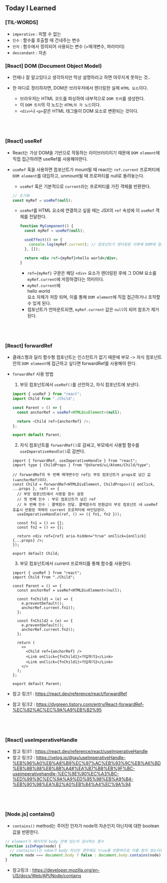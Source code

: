## Today I Learned

### [TIL-WORDS]

- `imperative` : 피할 수 없는
- `인수` : 함수를 호출할 때 건네주는 변수
- `인자` : 함수에서 정의되어 사용되는 변수 (=매개변수, 파라미터)
- `descendant` : 자손

### [React] DOM (Document Object Model)

- 언제나 잘 알고있다고 생각하지만 막상 설명하라고 하면 야무지게 못하는 것..

- 한 마디로 정리하자면, DOM은 브라우저에서 렌더링한 실제 `HTML 요소`이다.
  - 브라우저는 HTML 코드를 파싱하여 내부적으로 `DOM 트리`를 생성한다.
  - 이 `DOM 트리`의 각 노드는 `HTML의 각 노드`이다.
  - `<div>`나 `<p>`같은 HTML 태그들이 DOM 요소로 변환되는 것이다.

## <br />

### [React] useRef

- React는 가상 DOM을 기반으로 작동하는 라이브러리이기 때문에 `DOM element`에 직접 접근하려면 useRef를 사용해야한다.
- `useRef` 훅을 사용하면 컴포넌트가 mount될 때 react는 `ref.current` 프로퍼티에 `DOM element`를 대입하고, unmount될 때 프로퍼티를 null로 돌려놓는다.

  - `useRef` 훅은 기본적으로 `current`라는 프로퍼티를 가진 객체를 반환한다.

  ```jsx
  // 초기화
  const myRef = useRef(null);
  ```

  - `useRef`를 HTML 요소에 연결하고 싶을 때는 JSX의 `ref` 속성에 이 `useRef` 객체를 전달한다.

    ```jsx
    function MyComponent() {
      const myRef = useRef(null);

      useEffect(() => {
        console.log(myRef.current); // 컴포넌트가 렌더링된 이후에 DOM에 접근 가능
      }, []);

      return <div ref={myRef}>hello world</div>;
    }
    ```

    - `ref={myRef}` 구문은 해당 `<div>` 요소가 렌더링된 후에 그 DOM 요소를 `myRef.current`에 저장하겠다는 의미이다.
    - `myRef.current`에 <div ref={myRef}>hello world</div> 요소 자체가 저장 되며, 이를 통해 `DOM element`에 직접 접근하거나 조작할 수 있게 된다.
    - 컴포넌트가 언마운트되면, `myRef.current` 값은 `null`이 되어 참조가 제거된다.

## <br />

### [React] forwardRef

- 클래스형과 달리 함수형 컴포넌트는 인스턴트가 없기 때문에 부모 -> 자식 컴포넌트 안의 `DOM element`에 접근하고 싶다면 forwardRef를 사용해야 한다.
- `forwardRef` 사용 방법

  1. 부모 컴포넌트에서 `useRef()`를 선언하고, 자식 컴포넌트에 보낸다.

  ```ts
  import { useRef } from "react";
  import Child from "./Child";

  const Parent = () => {
    const anchorRef = useRef<HTMLDivElement>(null);

    return <Child ref={anchorRef} />;
  };

  export default Parent;
  ```

  2. 자식 컴포넌트를 `forwardRef()`로 감싸고, 부모에서 사용할 함수를 `useImperativeHandle()`로 감싼다.

  ```tsx
  import { forwardRef, useImperativeHandle } from "react";
  import type { ChildProps } from "@shared/ui/Atoms/Child/type";

  // forwardRef의 두 번째 매개변수인 ref는 부모 컴포넌트가 props로 넘긴 값(=anchorRef)이다.
  const Child = forwardRef<HTMLDivElement, ChildProps>(({ onClick, ...props }, ref) => {
    // 부모 컴포넌트에서 사용할 함수 설정
    // 첫 번째 인수 : 부모 컴포넌트가 넘긴 ref
    // 두 번째 인수 : 콜백함수 전달. 콜백함수의 반환값이 부모 컴포넌트 내 useRef 호출시 반환된 객체의 current 프로퍼티에 바인딩된다.
    useImperativeHandle(ref, () => ({ fn1, fn2 }));

    const fn1 = () => {};
    const fn2 = () => {};

    return <div ref={ref} aria-hidden="true" onClick={onClick} {...props} />;
  });

  export default Child;
  ```

  3. 부모 컴포넌트에서 current 프로퍼티를 통해 함수를 사용한다.

  ```tsx
  import { useRef } from "react";
  import Child from "./Child";

  const Parent = () => {
    const anchorRef = useRef<HTMLDivElement>(null);

    const fnChild1 = (e) => {
      e.preventDefault();
      anchorRef.current.fn1();
    };

    const fnChild2 = (e) => {
      e.preventDefault();
      anchorRef.current.fn2();
    };

    return (
      <>
        <Child ref={anchorRef} />
        <Link onClick={fnChild1}>가입하기1</Link>
        <Link onClick={fnChild1}>가입하기2</Link>
      </>
    );
  };

  export default Parent;
  ```

- 참고 링크1 : https://react.dev/reference/react/forwardRef
- 참고 링크2 : https://dygreen.tistory.com/entry/React-forwardRef-%EC%82%AC%EC%9A%A9%EB%B2%95

## <br />

### [React] useImperativeHandle

- 참고 링크1 : https://react.dev/reference/react/useImperativeHandle
- 참고 링크2 : https://velog.io/@jay/useImperativeHandle-%EB%96%A0%EB%A8%B9%EC%97%AC%EB%93%9C%EB%A6%BD%EB%8B%88%EB%8B%A4#%EA%B7%B8%EB%9F%BC-useimperativehandle-%EC%9E%90%EC%A3%BC-%ED%99%9C%EC%9A%A9%ED%95%98%EB%A9%B4-%EB%90%98%EA%B2%A0%EB%84%A4%EC%9A%94

## <br />

### [Node.js] contains()

- `contains()` method는 주어진 인자가 node의 자손인지 아닌지에 대한 boolean 값을 반환한다.

```jsx
// element가 페이지의 body 안에 있는지 검사하는 함수
function isInPage(node) {
  // contains()는 ndoe가 body 자신인 경우에도 true를 반환하므로 이를 원치 않는다면 node가 body 자기 자신인지 검사하여 false 를 반환
  return node === document.body ? false : document.body.contains(node);
}
```

- 참고링크 : https://developer.mozilla.org/en-US/docs/Web/API/Node/contains
